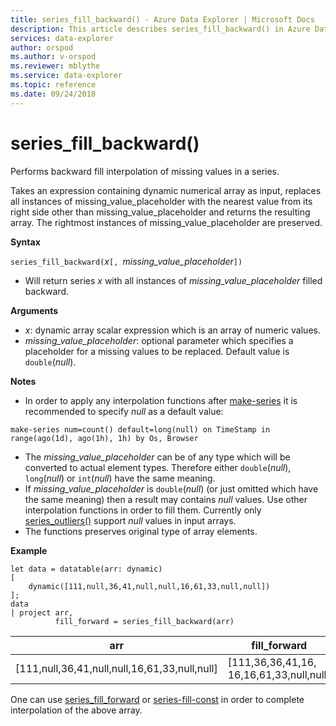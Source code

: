 ```yaml
---
title: series_fill_backward() - Azure Data Explorer | Microsoft Docs
description: This article describes series_fill_backward() in Azure Data Explorer.
services: data-explorer
author: orspod
ms.author: v-orspod
ms.reviewer: mblythe
ms.service: data-explorer
ms.topic: reference
ms.date: 09/24/2018
---
```

# series_fill_backward()

Performs backward fill interpolation of missing values in a series.

Takes an expression containing dynamic numerical array as input, replaces all instances of missing_value_placeholder with the nearest value from its right side other than missing_value_placeholder and returns the resulting array. The rightmost instances of missing_value_placeholder are preserved.

**Syntax**

`series_fill_backward(`*x*`[, `*missing_value_placeholder*`])`
* Will return series *x* with all instances of *missing_value_placeholder* filled backward.

**Arguments**

* *x*: dynamic array scalar expression which is an array of numeric values.
* *missing_value_placeholder*: optional parameter which specifies a placeholder for a missing values to be replaced. Default value is `double`(*null*).

**Notes**

* In order to apply any interpolation functions after [make-series](make-seriesoperator.md) it is recommended to specify *null* as a default value: 

```kusto
make-series num=count() default=long(null) on TimeStamp in range(ago(1d), ago(1h), 1h) by Os, Browser
```

* The *missing_value_placeholder* can be of any type which will be converted to actual element types. Therefore either `double`(*null*), `long`(*null*) or `int`(*null*) have the same meaning.
* If *missing_value_placeholder* is `double`(*null*) (or just omitted which have the same meaning) then a result may contains *null* values. Use other interpolation functions in order to fill them. Currently only [series_outliers()](series-outliersfunction.md) support *null* values in input arrays.
* The functions preserves original type of array elements.

**Example**

```kusto
let data = datatable(arr: dynamic)
[
    dynamic([111,null,36,41,null,null,16,61,33,null,null])   
];
data 
| project arr, 
          fill_forward = series_fill_backward(arr)

```

|arr|fill_forward|
|---|---|
|[111,null,36,41,null,null,16,61,33,null,null]|[111,36,36,41,16, 16,16,61,33,null,null]|

  
One can use [series_fill_forward](series-fill-forwardfunction.md) or [series-fill-const](series-fill-constfunction.md) in order to complete interpolation of the above array.